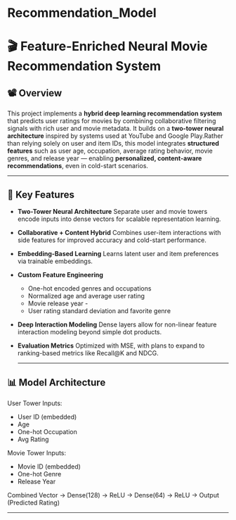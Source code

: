 # Recommendation_Model

# 🎬 Feature-Enriched Neural Movie Recommendation System

## 📽 Overview
This project implements a **hybrid deep learning recommendation system** that predicts user ratings for movies by combining collaborative filtering signals with rich user and movie metadata. It builds on a **two-tower neural architecture** inspired by systems used at YouTube and Google Play.Rather than relying solely on user and item IDs, this model integrates **structured features** such as user age, occupation, average rating behavior, movie genres, and release year — enabling **personalized, content-aware recommendations**, even in cold-start scenarios.

---


## 🧠 Key Features 
  - **Two-Tower Neural Architecture**
  Separate user and movie towers encode inputs into dense vectors for scalable representation learning.
  - **Collaborative + Content Hybrid**
  Combines user-item interactions with side features for improved accuracy and cold-start performance.
  - **Embedding-Based Learning**
  Learns latent user and item preferences via trainable embeddings.
  - **Custom Feature Engineering**
    - One-hot encoded genres and occupations
    -  Normalized age and average user rating
    -   Movie release year    -
    -   User rating standard deviation and favorite genre
  - **Deep Interaction Modeling**
    Dense layers allow for non-linear feature interaction modeling beyond simple dot products.
  - **Evaluation Metrics**
    Optimized with MSE, with plans to expand to ranking-based metrics like Recall@K and NDCG.

    ---
## 📊 Model Architecture


User Tower Inputs:
  - User ID (embedded)
  - Age
  - One-hot Occupation
  - Avg Rating

Movie Tower Inputs:
  - Movie ID (embedded)
  - One-hot Genre
  - Release Year

Combined Vector → Dense(128) → ReLU → Dense(64) → ReLU → Output (Predicted Rating)

---
